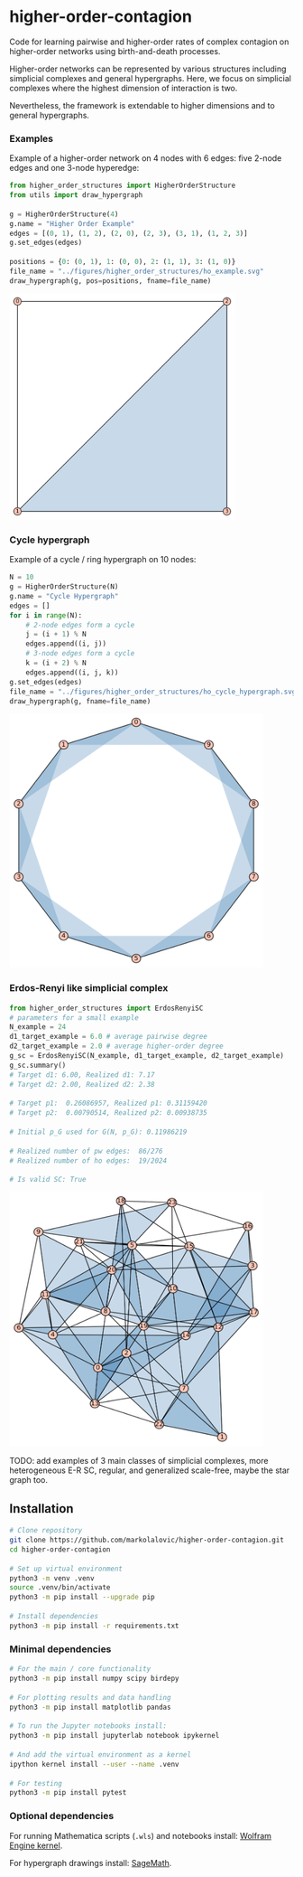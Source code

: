 # higher-order-contagion
Code for learning pairwise and higher-order rates of complex contagion on higher-order networks using birth-and-death processes.

Higher-order networks can be represented by various structures including simplicial complexes and general hypergraphs. Here, we focus on simplicial complexes where the highest dimension of interaction is two. 

Nevertheless, the framework is extendable to higher dimensions and to general hypergraphs.

### Examples
Example of a higher-order network on 4 nodes with 6 edges: five 2-node edges and one 3-node hyperedge:
```python
from higher_order_structures import HigherOrderStructure
from utils import draw_hypergraph

g = HigherOrderStructure(4)
g.name = "Higher Order Example"
edges = [(0, 1), (1, 2), (2, 0), (2, 3), (3, 1), (1, 2, 3)]
g.set_edges(edges)

positions = {0: (0, 1), 1: (0, 0), 2: (1, 1), 3: (1, 0)}
file_name = "../figures/higher_order_structures/ho_example.svg"
draw_hypergraph(g, pos=positions, fname=file_name)
```
<img src="figures/higher_order_structures/ho_example.svg" alt="Higher Order Example" width="400" height="400">

### Cycle hypergraph
Example of a cycle / ring hypergraph on 10 nodes:
```python
N = 10
g = HigherOrderStructure(N)
g.name = "Cycle Hypergraph"
edges = []
for i in range(N):
    # 2-node edges form a cycle
    j = (i + 1) % N
    edges.append((i, j))
    # 3-node edges form a cycle
    k = (i + 2) % N
    edges.append((i, j, k))
g.set_edges(edges)
file_name = "../figures/higher_order_structures/ho_cycle_hypergraph.svg"
draw_hypergraph(g, fname=file_name)
```
<img src="figures/higher_order_structures/ho_cycle_hypergraph.svg" alt="Cycle Hypergraph" width="450" height="450">

### Erdos-Renyi like simplicial complex
```python
from higher_order_structures import ErdosRenyiSC
# parameters for a small example
N_example = 24
d1_target_example = 6.0 # average pairwise degree
d2_target_example = 2.0 # average higher-order degree
g_sc = ErdosRenyiSC(N_example, d1_target_example, d2_target_example)
g_sc.summary()
# Target d1: 6.00, Realized d1: 7.17
# Target d2: 2.00, Realized d2: 2.38

# Target p1:  0.26086957, Realized p1: 0.31159420
# Target p2:  0.00790514, Realized p2: 0.00938735

# Initial p_G used for G(N, p_G): 0.11986219

# Realized number of pw edges:  86/276
# Realized number of ho edges:  19/2024

# Is valid SC: True
```
<img src="figures/higher_order_structures/ho_erdos_renyi_sc_spring_layout.svg" alt="Erdos-Renyi SC" width="450" height="450">

TODO: add examples of 3 main classes of simplicial complexes, more heterogeneous E-R SC, regular, and generalized scale-free, maybe the star graph too.

## Installation
```bash
# Clone repository
git clone https://github.com/markolalovic/higher-order-contagion.git
cd higher-order-contagion

# Set up virtual environment
python3 -m venv .venv
source .venv/bin/activate
python3 -m pip install --upgrade pip

# Install dependencies
python3 -m pip install -r requirements.txt
```

### Minimal dependencies
```bash
# For the main / core functionality
python3 -m pip install numpy scipy birdepy

# For plotting results and data handling
python3 -m pip install matplotlib pandas

# To run the Jupyter notebooks install:
python3 -m pip install jupyterlab notebook ipykernel

# And add the virtual environment as a kernel
ipython kernel install --user --name .venv

# For testing
python3 -m pip install pytest
```

### Optional dependencies
For running Mathematica scripts (`.wls`) and notebooks install: [Wolfram Engine kernel](https://www.wolfram.com/engine/index.php.en). 

For hypergraph drawings install: [SageMath](https://www.sagemath.org/).